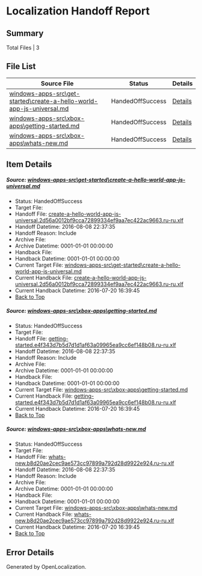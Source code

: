 # <a name='report-top'></a> Localization Handoff Report

## Summary
 Total Files | 3

## File List
 Source File | Status | Details 
 ----------- | ------ | ------- 
 [windows-apps-src\get-started\create-a-hello-world-app-js-universal.md](https://github.com/Microsoft/windows-apps/blob/2e0965f964f6f2e10b895d99244b66458eb15903/windows-apps-src/get-started/create-a-hello-world-app-js-universal.md) | HandedOffSuccess | [Details](#6c81b24f7fa9abe036d4ccd22ee8fa24c011fe773549)
 [windows-apps-src\xbox-apps\getting-started.md](https://github.com/Microsoft/windows-apps/blob/b68ae24a8a8194499acc9674be9f3521425d3397/windows-apps-src/xbox-apps/getting-started.md) | HandedOffSuccess | [Details](#ce445d9936dba6fed41003391c7c41f47f5ee7317990)
 [windows-apps-src\xbox-apps\whats-new.md](https://github.com/Microsoft/windows-apps/blob/00ddce8d201aa49e983c14e17467a6ec66c71abe/windows-apps-src/xbox-apps/whats-new.md) | HandedOffSuccess | [Details](#7ffbc135bac9d104bd0d69c21b5ca4c42badd6ef8069)

## Item Details
##### <a name='6c81b24f7fa9abe036d4ccd22ee8fa24c011fe773549'></a> Source: [windows-apps-src\get-started\create-a-hello-world-app-js-universal.md](https://github.com/Microsoft/windows-apps/blob/2e0965f964f6f2e10b895d99244b66458eb15903/windows-apps-src/get-started/create-a-hello-world-app-js-universal.md)
* Status: HandedOffSuccess
* Target File: 
* Handoff File: [create-a-hello-world-app-js-universal.2d56a0012bf9cca72899334ef9aa7ec422ac9663.ru-ru.xlf](https://github.com/Microsoft/WDG.handoff/blob/557bdcb5b02b4e0134b7fd266239cea44f980bd6/ol-handoff/Microsoft/windows-apps.ru-ru/master/create-a-hello-world-app-js-universal.2d56a0012bf9cca72899334ef9aa7ec422ac9663.ru-ru.xlf)
* Handoff Datetime: 2016-08-08 22:37:35
* Handoff Reason: Include
* Archive File: 
* Archive Datetime: 0001-01-01 00:00:00
* Handback File: 
* Handback Datetime: 0001-01-01 00:00:00
* Current Target File: [windows-apps-src\get-started\create-a-hello-world-app-js-universal.md](https://github.com/Microsoft/windows-apps.ru-ru/blob/34a9aa0ec25917104b15042b1c4a956abe9c8ca4/windows-apps-src/get-started/create-a-hello-world-app-js-universal.md)
* Current Handback File: [create-a-hello-world-app-js-universal.2d56a0012bf9cca72899334ef9aa7ec422ac9663.ru-ru.xlf](https://github.com/Microsoft/WDG.handback/blob/34f8c55e7da1172ae438666ddec75c2a14fc2151/ol-handback/Microsoft/windows-apps.ru-ru/master/create-a-hello-world-app-js-universal.2d56a0012bf9cca72899334ef9aa7ec422ac9663.ru-ru.xlf)
* Current Handback Datetime: 2016-07-20 16:39:45
* [Back to Top](#report-top)

##### <a name='ce445d9936dba6fed41003391c7c41f47f5ee7317990'></a> Source: [windows-apps-src\xbox-apps\getting-started.md](https://github.com/Microsoft/windows-apps/blob/b68ae24a8a8194499acc9674be9f3521425d3397/windows-apps-src/xbox-apps/getting-started.md)
* Status: HandedOffSuccess
* Target File: 
* Handoff File: [getting-started.e4f343d7b5d7d1d1af63a09965ea9cc6ef148b08.ru-ru.xlf](https://github.com/Microsoft/WDG.handoff/blob/557bdcb5b02b4e0134b7fd266239cea44f980bd6/ol-handoff/Microsoft/windows-apps.ru-ru/master/getting-started.e4f343d7b5d7d1d1af63a09965ea9cc6ef148b08.ru-ru.xlf)
* Handoff Datetime: 2016-08-08 22:37:35
* Handoff Reason: Include
* Archive File: 
* Archive Datetime: 0001-01-01 00:00:00
* Handback File: 
* Handback Datetime: 0001-01-01 00:00:00
* Current Target File: [windows-apps-src\xbox-apps\getting-started.md](https://github.com/Microsoft/windows-apps.ru-ru/blob/34a9aa0ec25917104b15042b1c4a956abe9c8ca4/windows-apps-src/xbox-apps/getting-started.md)
* Current Handback File: [getting-started.e4f343d7b5d7d1d1af63a09965ea9cc6ef148b08.ru-ru.xlf](https://github.com/Microsoft/WDG.handback/blob/34f8c55e7da1172ae438666ddec75c2a14fc2151/ol-handback/Microsoft/windows-apps.ru-ru/master/getting-started.e4f343d7b5d7d1d1af63a09965ea9cc6ef148b08.ru-ru.xlf)
* Current Handback Datetime: 2016-07-20 16:39:45
* [Back to Top](#report-top)

##### <a name='7ffbc135bac9d104bd0d69c21b5ca4c42badd6ef8069'></a> Source: [windows-apps-src\xbox-apps\whats-new.md](https://github.com/Microsoft/windows-apps/blob/00ddce8d201aa49e983c14e17467a6ec66c71abe/windows-apps-src/xbox-apps/whats-new.md)
* Status: HandedOffSuccess
* Target File: 
* Handoff File: [whats-new.b8d20ae2cec9ae573cc97899a792d28d9922e924.ru-ru.xlf](https://github.com/Microsoft/WDG.handoff/blob/557bdcb5b02b4e0134b7fd266239cea44f980bd6/ol-handoff/Microsoft/windows-apps.ru-ru/master/whats-new.b8d20ae2cec9ae573cc97899a792d28d9922e924.ru-ru.xlf)
* Handoff Datetime: 2016-08-08 22:37:35
* Handoff Reason: Include
* Archive File: 
* Archive Datetime: 0001-01-01 00:00:00
* Handback File: 
* Handback Datetime: 0001-01-01 00:00:00
* Current Target File: [windows-apps-src\xbox-apps\whats-new.md](https://github.com/Microsoft/windows-apps.ru-ru/blob/34a9aa0ec25917104b15042b1c4a956abe9c8ca4/windows-apps-src/xbox-apps/whats-new.md)
* Current Handback File: [whats-new.b8d20ae2cec9ae573cc97899a792d28d9922e924.ru-ru.xlf](https://github.com/Microsoft/WDG.handback/blob/34f8c55e7da1172ae438666ddec75c2a14fc2151/ol-handback/Microsoft/windows-apps.ru-ru/master/whats-new.b8d20ae2cec9ae573cc97899a792d28d9922e924.ru-ru.xlf)
* Current Handback Datetime: 2016-07-20 16:39:45
* [Back to Top](#report-top)


## Error Details

Generated by OpenLocalization.
